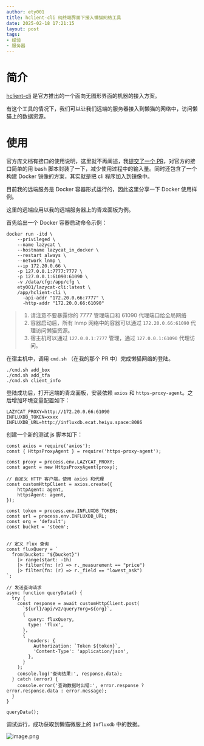 ```yaml
---
author: ety001
title: hclient-cli 纯终端界面下接入懒猫网络工具
date: 2025-02-18 17:21:15
layout: post
tags:
- 经验
- 服务器
---
```


# 简介

[hclient-cli](https://gitee.com/lazycatcloud/hclient-cli) 是官方推出的一个面向无图形界面的机器的接入方案。

有这个工具的情况下，我们可以让我们远端的服务器接入到懒猫的网络中，访问懒猫上的数据资源。

# 使用

官方库文档有接口的使用说明，这里就不再阐述，我[提交了一个 PR](https://gitee.com/lazycatcloud/hclient-cli/pulls/2)，对官方的接口简单的用 bash 脚本封装了一下，减少使用过程中的输入量。同时还包含了一个构建 Docker 镜像的方案，其实就是把 cli 程序加入到镜像中。

目前我的远端服务是 Docker 容器形式运行的，因此这里分享一下 Docker 使用样例。

这里的远端应用以我的远端服务器上的青龙面板为例。

首先给出一个 Docker 容器启动命令示例：

```
docker run -itd \
    --privileged \
    --name lazycat \
    --hostname lazycat_in_docker \
    --restart always \
    --network lnmp \
    --ip 172.20.0.66 \
    -p 127.0.0.1:7777:7777 \
    -p 127.0.0.1:61090:61090 \
    -v /data/cfg:/app/cfg \
    ety001/lazycat-cli:latest \
    /app/hclient-cli \
      -api-addr "172.20.0.66:7777" \
      -http-addr "172.20.0.66:61090"
```

> 1. 请注意不要暴露你的 7777 管理端口和 61090 代理端口给全局网络
> 2. 容器启动后，所有 lnmp 网络中的容器可以通过 `172.20.0.66:61090` 代理访问懒猫资源。
> 3. 宿主机可以通过 `127.0.0.1:7777` 管理，通过 `127.0.0.1:61090` 代理访问。

在宿主机中，调用 `cmd.sh` （在我的那个 PR 中）完成懒猫网络的登陆。

```
./cmd.sh add_box
./cmd.sh add_tfa
./cmd.sh client_info
```

登陆成功后，打开远端的青龙面板，安装依赖 `axios` 和 `https-proxy-agent`。之后增加环境变量配置如下：

```
LAZYCAT_PROXY=http://172.20.0.66:61090
INFLUXDB_TOKEN=xxxx
INFLUXDB_URL=http://influxdb.ecat.heiyu.space:8086
```

创建一个新的测试 js 脚本如下：

```
const axios = require('axios');
const { HttpsProxyAgent } = require('https-proxy-agent');

const proxy = process.env.LAZYCAT_PROXY;
const agent = new HttpsProxyAgent(proxy);

// 自定义 HTTP 客户端，使用 axios 和代理
const customHttpClient = axios.create({
    httpAgent: agent,
    httpsAgent: agent,
});

const token = process.env.INFLUXDB_TOKEN;
const url = process.env.INFLUXDB_URL;
const org = 'default';
const bucket = 'steem';


// 定义 Flux 查询
const fluxQuery = `
  from(bucket: "${bucket}")
    |> range(start: -1h)
    |> filter(fn: (r) => r._measurement == "price")
    |> filter(fn: (r) => r._field == "lowest_ask")
`;

// 发送查询请求
async function queryData() {
  try {
    const response = await customHttpClient.post(
      `${url}/api/v2/query?org=${org}`,
      {
        query: fluxQuery,
        type: 'flux',
      },
      {
        headers: {
          Authorization: `Token ${token}`,
          'Content-Type': 'application/json',
        },
      }
    );
    console.log('查询结果:', response.data);
  } catch (error) {
    console.error('查询数据时出错:', error.response ? error.response.data : error.message);
  }
}

queryData();
```

调试运行，成功获取到懒猫微服上的 `Influxdb` 中的数据。

![image.png](/img/2025/286002a6-e5d5-4aaa-90d8-f99d5be5a4d3.png "image.png")